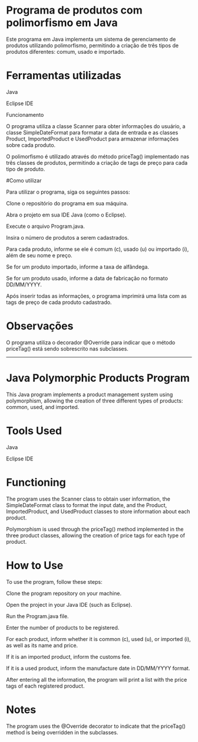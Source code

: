 # Programa de produtos com polimorfismo em Java

Este programa em Java implementa um sistema de gerenciamento de produtos utilizando polimorfismo, permitindo a criação de três tipos de produtos diferentes: comum, usado e importado.

# Ferramentas utilizadas

Java

Eclipse IDE

Funcionamento

O programa utiliza a classe Scanner para obter informações do usuário, a classe SimpleDateFormat para formatar a data de entrada e as classes Product, ImportedProduct e UsedProduct para armazenar informações sobre cada produto.

O polimorfismo é utilizado através do método priceTag() implementado nas três classes de produtos, permitindo a criação de tags de preço para cada tipo de produto.

#Como utilizar

Para utilizar o programa, siga os seguintes passos:

Clone o repositório do programa em sua máquina.

Abra o projeto em sua IDE Java (como o Eclipse).

Execute o arquivo Program.java.

Insira o número de produtos a serem cadastrados.

Para cada produto, informe se ele é comum (c), usado (u) ou importado (i), além de seu nome e preço.

Se for um produto importado, informe a taxa de alfândega.

Se for um produto usado, informe a data de fabricação no formato DD/MM/YYYY.

Após inserir todas as informações, o programa imprimirá uma lista com as tags de preço de cada produto cadastrado.

# Observações

O programa utiliza o decorador @Override para indicar que o método priceTag() está sendo sobrescrito nas subclasses.

--------------------------

# Java Polymorphic Products Program

This Java program implements a product management system using polymorphism, allowing the creation of three different types of products: common, used, and imported.

# Tools Used

Java

Eclipse IDE

# Functioning

The program uses the Scanner class to obtain user information, the SimpleDateFormat class to format the input date, and the Product, ImportedProduct, and UsedProduct classes to store information about each product.

Polymorphism is used through the priceTag() method implemented in the three product classes, allowing the creation of price tags for each type of product.

# How to Use

To use the program, follow these steps:

Clone the program repository on your machine.

Open the project in your Java IDE (such as Eclipse).

Run the Program.java file.

Enter the number of products to be registered.

For each product, inform whether it is common (c), used (u), or imported (i), as well as its name and price.

If it is an imported product, inform the customs fee.

If it is a used product, inform the manufacture date in DD/MM/YYYY format.

After entering all the information, the program will print a list with the price tags of each registered product.

# Notes

The program uses the @Override decorator to indicate that the priceTag() method is being overridden in the subclasses.

